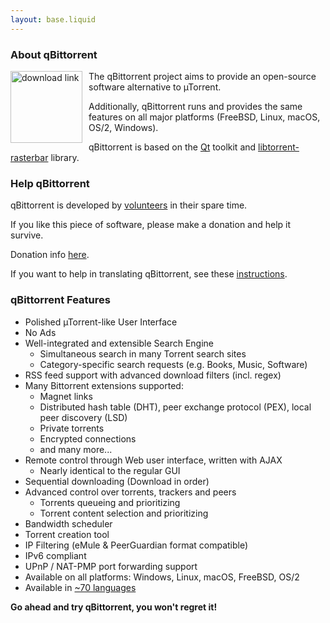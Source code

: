 ```yaml
---
layout: base.liquid
---
```

<!-- ## qBittorrent: An Advanced BitTorrent Client -->
### About qBittorrent
<a href="download"><img src="img/QBt-download-150.png" alt="download link" style="float: left; margin-right: 10px; height: 115px;"></a>
The qBittorrent project aims to provide an open-source software alternative to µTorrent.

Additionally, qBittorrent runs and provides the same features on all major platforms (FreeBSD, Linux, macOS, OS/2, Windows).

qBittorrent is based on the <a href="https://www.qt.io/" target="_blank">Qt</a> toolkit and <a href="https://www.libtorrent.org/" target="_blank">libtorrent-rasterbar</a> library.


### Help qBittorrent
qBittorrent is developed by [volunteers](team) in their spare time.

If you like this piece of software, please make a donation and help it survive.

Donation info [here](donate).

If you want to help in translating qBittorrent, see these <a href="https://github.com/qbittorrent/qBittorrent/wiki/How-to-translate-qBittorrent" target="_blank">instructions</a>.


### qBittorrent Features
* Polished µTorrent-like User Interface
* No Ads
* Well-integrated and extensible Search Engine
  * Simultaneous search in many Torrent search sites
  * Category-specific search requests (e.g. Books, Music, Software)
* RSS feed support with advanced download filters (incl. regex)
* Many Bittorrent extensions supported:
  * Magnet links
  * Distributed hash table (DHT), peer exchange protocol (PEX), local peer discovery (LSD)
  * Private torrents
  * Encrypted connections
  * and many more...
* Remote control through Web user interface, written with AJAX
  * Nearly identical to the regular GUI
* Sequential downloading (Download in order)
* Advanced control over torrents, trackers and peers
  * Torrents queueing and prioritizing
  * Torrent content selection and prioritizing
* Bandwidth scheduler
* Torrent creation tool
* IP Filtering (eMule & PeerGuardian format compatible)
* IPv6 compliant
* UPnP / NAT-PMP port forwarding support
* Available on all platforms: Windows, Linux, macOS, FreeBSD, OS/2
* Available in <a href="https://www.transifex.com/sledgehammer999/qbittorrent/" target="_blank">~70 languages</a>

**Go ahead and try qBittorrent, you won't regret it!**
